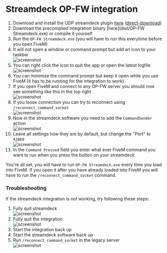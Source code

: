 # Streamdeck OP-FW integration

1. Download and install the UDP streamdeck plugin [here](https://github.com/Zayik/CommandSender) ([direct-download](https://github.com/Zayik/CommandSender/raw/master/Release/com.biffmasterzay.commandsender.streamDeckPlugin))
2. Download the precompiled integration binary [here](dist/OP-FW Streamdeck.exe) or compile it yourself
3. Run the `OP-FW Streamdeck.exe` (you will have to run this everytime before you open FiveM)
4. It will not open a window or command prompt but add an icon to your taskbar    
![screenshot](https://i.shrt.day/liqEguFu74.png)
5. You can right click the icon to quit the app or open the latest logfile  
![screenshot](https://i.shrt.day/biyoRAYE74.png)
6. You can minimize the command prompt but keep it open while you use FiveM (it has to be running for the integration to work)
7. If you open FiveM and connect to any OP-FW server you should now see something like this in the top right  
![screenshot](https://i.shrt.day/FeNEbEQo25.png)
8. If you loose connection you can try to reconnect using `/reconnect_command_socket`  
![screenshot](https://i.shrt.day/XOrirOcE89.png)
9. Now in the streamdeck software you need to add the `CommandSender` action  
![screenshot](https://i.shrt.day/CutaSURO98.png)
10. Leave all settings how they are by default, but change the "Port" to `42069`  
![screenshot](https://i.shrt.day/zUpoBova02.png)
11. In the `Command Pressed` field you enter what ever FiveM command you want to run when you press the button on your streamdeck

You're all set, you will have to run `OP-FW Streamdeck.exe` every time you load into FiveM. If you open it after you have already loaded into FiveM you will have to run the `/reconnect_command_socket` command.

### Troubleshooting

If the streamdeck integration is not working, try following these steps:

1. Fully quit streamdeck  
![screenshot](https://i.shrt.day/YIBUwEXE26.png)
2. Fully quit the integration  
![screenshot](https://i.shrt.day/WAjISIwa67.png)
3. Start the integration back up
4. Start the streamdeck software back up
5. Run `/reconnect_command_socket` in the legacy server  
![screenshot](https://i.shrt.day/mEZEPEME36.png)
